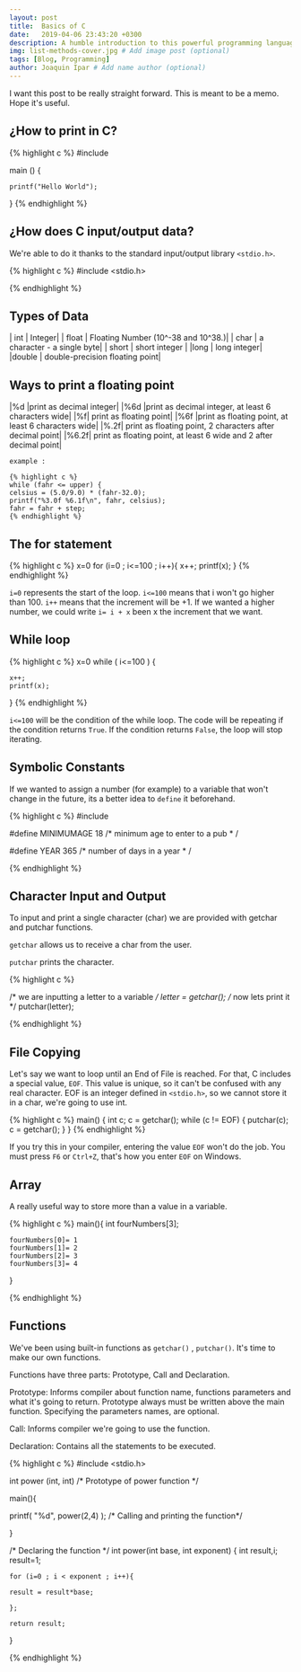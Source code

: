 ```yaml
---
layout: post
title:  Basics of C
date:   2019-04-06 23:43:20 +0300
description: A humble introduction to this powerful programming language. # Add post description (optional)
img: list-methods-cover.jpg # Add image post (optional)
tags: [Blog, Programming]
author: Joaquin Ipar # Add name author (optional)
---
```


I want this post to be really straight forward. This is meant to be a memo. Hope it's useful.

## ¿How to print in C?


{% highlight c %}
#include <iostream>

main () {
	
	printf("Hello World");
}
{% endhighlight %}

## ¿How does C input/output data?

We're able to do it thanks to the standard input/output library `<stdio.h>`.

{% highlight c %}
#include <stdio.h>

{% endhighlight %}

## Types of Data

| int | Integer|
| float | Floating Number (10^-38 and 10^38.)|
| char | a character - a single byte|
| short | short integer |
|long | long integer|
|double | double-precision floating point|

## Ways to print a floating point

|%d |print as decimal integer|
|%6d |print as decimal integer, at least 6 characters wide|
|%f| print as floating point|
|%6f |print as floating point, at least 6 characters wide|
|%.2f| print as floating point, 2 characters after decimal point|
|%6.2f| print as floating point, at least 6 wide and 2 after decimal point|

	example : 

	{% highlight c %}
	while (fahr <= upper) {
	celsius = (5.0/9.0) * (fahr-32.0);
	printf("%3.0f %6.1f\n", fahr, celsius);
	fahr = fahr + step;
	{% endhighlight %}

## The for statement

{% highlight c %}
x=0
for (i=0 ; i<=100 ; i++){
	x++;
	printf(x);
}
{% endhighlight %}

`i=0` represents the start of the loop. 
`i<=100` means that i won't go higher than 100.
`i++` means that the increment will be +1. If we wanted a higher number, we could write `i= i + x` been x the increment that we want.

## While loop

{% highlight c %}
x=0
while ( i<=100 ) {
	
	x++;
	printf(x);

}
{% endhighlight %}

`i<=100` will be the condition of the while loop. The code will be repeating if the condition returns `True`. If the condition returns `False`, the loop will stop iterating.

## Symbolic Constants

If we wanted to assign a number (for example) to a variable that won't change in the future, its a better idea to `define` it beforehand.

{% highlight c %}
#include <iostream>

#define MINIMUMAGE 18 /* minimum age to enter to a pub * /

#define YEAR 365 /* number of days in a year * /

{% endhighlight %}

## Character Input and Output

To input and print a single character (char) we are provided with getchar and putchar functions.

`getchar` allows us to receive a char from the user.

`putchar` prints the character.

{% highlight c %}

/* we are inputting a letter to a variable */
letter = getchar();
/* now lets print it */
putchar(letter);


{% endhighlight %}

## File Copying

Let's say we want to loop until an End of File is reached.
For that, C includes a special value, `EOF`. This value is unique, so it can't be confused with any real character.
EOF is an integer defined in `<stdio.h>`, so we cannot store it in a char, we're going to use int.

{% highlight c %}
main()
{
int c;
c = getchar();
while (c != EOF) {
putchar(c);
c = getchar();
}
}
{% endhighlight %}

If you try this in your compiler, entering the value `EOF` won't do the job. You must press `F6` or `Ctrl+Z`, that's how you enter `EOF` on Windows.

## Array

A really useful way to store more than a value in a variable.

{% highlight c %}
main(){
	int fourNumbers[3];

	fourNumbers[0]= 1
	fourNumbers[1]= 2
	fourNumbers[2]= 3
	fourNumbers[3]= 4

}

{% endhighlight %}

## Functions

We've been using built-in functions as `getchar()` , `putchar()`. It's time to make our own functions.

Functions have three parts: Prototype, Call and Declaration.

Prototype: Informs compiler about function name, functions parameters and what it's going to return. Prototype always must be written above the main function. Specifying the parameters names, are optional.

Call: Informs compiler we're going to use the function.

Declaration: Contains all the statements to be executed.

{% highlight c %}
#include <stdio.h>

int power (int, int) /* Prototype of power function */

main(){

printf( "%d", power(2,4) );  /* Calling and printing the function*/

}

/* Declaring the function */
int power(int base, int exponent)
{
	int result,i;
	result=1;
	
 	for (i=0 ; i < exponent ; i++){
 	
 	result = result*base;
 	
 	};
 	
 	return result;
 }

{% endhighlight %}






